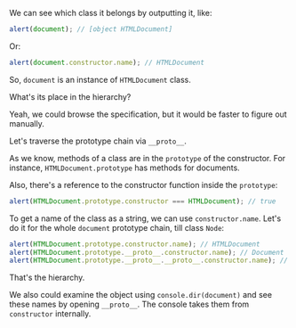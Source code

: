 
We can see which class it belongs by outputting it, like:

```js run
alert(document); // [object HTMLDocument]
```

Or:

```js run
alert(document.constructor.name); // HTMLDocument
```

So, `document` is an instance of `HTMLDocument` class.

What's its place in the hierarchy?

Yeah, we could browse the specification, but it would be faster to figure out manually.

Let's traverse the prototype chain via `__proto__`.

As we know, methods of a class are in the `prototype` of the constructor. For instance, `HTMLDocument.prototype` has methods for documents.

Also, there's a reference to the constructor function inside the `prototype`:

```js run
alert(HTMLDocument.prototype.constructor === HTMLDocument); // true
```

To get a name of the class as a string, we can use `constructor.name`. Let's do it for the whole `document` prototype chain, till class `Node`:

```js run
alert(HTMLDocument.prototype.constructor.name); // HTMLDocument
alert(HTMLDocument.prototype.__proto__.constructor.name); // Document
alert(HTMLDocument.prototype.__proto__.__proto__.constructor.name); // Node
```

That's the hierarchy.

We also could examine the object using `console.dir(document)` and see these names by opening `__proto__`. The console takes them from `constructor` internally.
